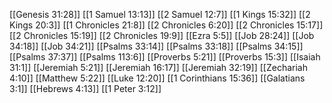 [[Genesis 31:28]]
[[1 Samuel 13:13]]
[[2 Samuel 12:7]]
[[1 Kings 15:32]]
[[2 Kings 20:3]]
[[1 Chronicles 21:8]]
[[2 Chronicles 6:20]]
[[2 Chronicles 15:17]]
[[2 Chronicles 15:19]]
[[2 Chronicles 19:9]]
[[Ezra 5:5]]
[[Job 28:24]]
[[Job 34:18]]
[[Job 34:21]]
[[Psalms 33:14]]
[[Psalms 33:18]]
[[Psalms 34:15]]
[[Psalms 37:37]]
[[Psalms 113:6]]
[[Proverbs 5:21]]
[[Proverbs 15:3]]
[[Isaiah 31:1]]
[[Jeremiah 5:21]]
[[Jeremiah 16:17]]
[[Jeremiah 32:19]]
[[Zechariah 4:10]]
[[Matthew 5:22]]
[[Luke 12:20]]
[[1 Corinthians 15:36]]
[[Galatians 3:1]]
[[Hebrews 4:13]]
[[1 Peter 3:12]]
